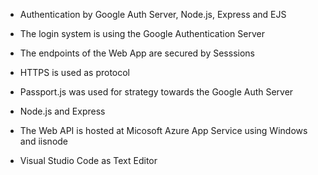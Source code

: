 
- Authentication by Google Auth Server, Node.js, Express and EJS

- The login system is using the Google Authentication Server
- The endpoints of the Web App are secured by Sesssions
- HTTPS is used as protocol
- Passport.js was used for strategy towards the Google Auth Server
- Node.js and Express
- The Web API is hosted at Micosoft Azure App Service using Windows and iisnode
- Visual Studio Code as Text Editor


	   

